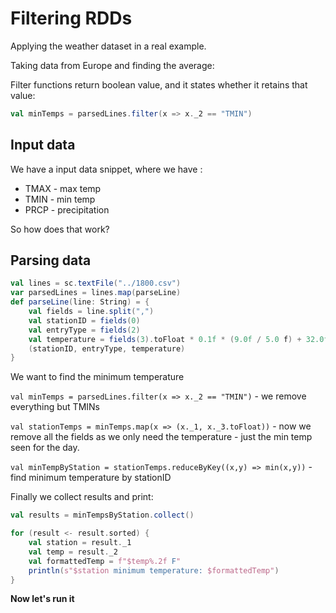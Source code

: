 # Filtering RDDs

Applying the weather dataset in a real example.

Taking data from Europe and finding the average:

Filter functions return boolean value, and it states whether it retains that value:

``` scala
val minTemps = parsedLines.filter(x => x._2 == "TMIN")
```

## Input data

We have a input data snippet, where we have :
* TMAX - max temp
* TMIN - min temp
* PRCP - precipitation

So how does that work?

## Parsing data

``` scala
val lines = sc.textFile("../1800.csv")
var parsedLines = lines.map(parseLine)
def parseLine(line: String) = {
    val fields = line.split(",")
    val stationID = fields(0)
    val entryType = fields(2)
    val temperature = fields(3).toFloat * 0.1f * (9.0f / 5.0 f) + 32.0f // Converting
    (stationID, entryType, temperature)
}
```

We want to find the minimum temperature

`val minTemps = parsedLines.filter(x => x._2 == "TMIN")` - we remove everything but TMINs

`val stationTemps = minTemps.map(x => (x._1, x._3.toFloat))` - now we remove all the fields as we only need the temperature - just the min temp seen for the day.

`val minTempByStation = stationTemps.reduceByKey((x,y) => min(x,y))` - find minimum temperature by stationID

Finally we collect results and print:

``` scala
val results = minTempsByStation.collect()

for (result <- result.sorted) {
    val station = result._1
    val temp = result._2
    val formattedTemp = f"$temp%.2f F"
    println(s"$station minimum temperature: $formattedTemp")
}
```

**Now let's run it**

